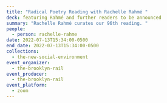 ```yaml
---
title: "Radical Poetry Reading with Rachelle Rahmé "
deck: featuring Rahmé and further readers to be announced
summary: "Rachelle Rahmé curates our 96th reading. "
people:
  - person: rachelle-rahme
date: 2022-07-13T15:34:00-0500
end_date: 2022-07-13T15:34:00-0500
collections:
  - the-new-social-environment
event_organizer:
  - the-brooklyn-rail
event_producer:
  - the-brooklyn-rail
event_platform:
  - zoom
---
```

